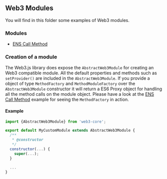 ## Web3 Modules

You will find in this folder some examples of Web3 modules.

### Modules

- [ENS Call Method](modules/ens-call)

### Creation of a module

The Web3.js library does expose the ```AbstractWeb3Module``` for creating an Web3 compatible module. All the default properties and methods such as ```setProvider()``` are included in the ```AbstractWeb3Module```. 
If you provide a object of type ```MethodFactory``` and ```MethodModuleFactory``` over the ```AbstractWeb3Module``` constructor it will return a ES6 Proxy object for handling all the method calls on the module object. Please have a look at the [ENS Call Method](modules/ens-call) example for seeing the ```MethodFactory``` in action.

#### Example 

```js
import {AbstractWeb3Module} from 'web3-core';

export default MyCustomModule extends AbstractWeb3Module {
  /**
   * @constructor
   */
  constructor(...) {
    super(...);
  } 
  
  ...
}
```
